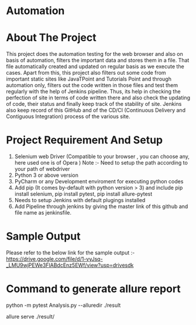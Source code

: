 # Automation

# About The Project

This project does the automation testing for the web browser and also on basis of automation, filters the important data and stores them in a file. That file automatically created and updated on regular basis as we execute the cases.
Apart from this, this project also filters out some code from important static sites like JavaTPoint and Tutorials Point and through automation only, filters out the code written in those files and test them regularly with the help of Jenkins pipeline. Thus, its help in checking the perfection of site in terms of code written there and also check the updating of code, their status and finally keep track of the stability of site.
Jenkins also keep record of this GitHub and of the CD/CI (Continuous Delivery and Contiguous Integration) process of the various site.


# Project Requirement And Setup

1. Selenium web Driver (Compatible to your browser , you can choose any, here used one is of Opera )
Note :-  Need to setup the path according to your path of webdriver
2. Python 3 or above version
3. PyCharm or any Development enviroment for executing python codes
5. Add pip (It comes by-default with python version > 3) and include pip install selenium, pip install pytest, pip install allure-pytest
4. Needs to setup Jenkins with default plugings installed
5. Add Pipeline through jenkins by giving the master link of this github and file name as jenkinsfile.

# Sample Output
Please refer to the below link for the sample output :-
https://drive.google.com/file/d/1-vyJsq-_LMU9wjPEWe3FlABdcEnz5EWf/view?usp=drivesdk

# Command to generate allure report
python -m pytest Analysis.py --alluredir ./result


allure serve ./result/


